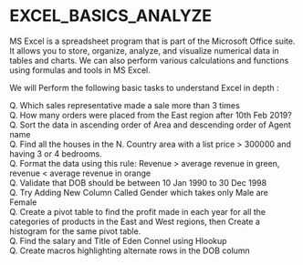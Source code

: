 # EXCEL_BASICS_ANALYZE
MS Excel is a spreadsheet program that is part of the Microsoft Office suite. It allows you to store, organize, analyze, and visualize numerical data in tables and charts. We can also perform various calculations and functions using formulas and tools in MS Excel.

We will Perform the following basic tasks to understand Excel in depth :<br>

Q. Which sales representative made a sale more than 3 times<br>
Q. How many orders were placed from the East region after 10th Feb 2019?<br>
Q. Sort the data in ascending order of Area and descending order of Agent name<br>
Q. Find all the houses in the N. Country area with a list price > 300000 and having 3 or 4 bedrooms.<br>
Q. Format the data using this rule: Revenue > average revenue in green, revenue < average revenue in orange<br>
Q. Validate that DOB should be between 10 Jan 1990 to 30 Dec 1998<br>
Q. Try Adding New Column Called Gender which takes only Male are Female<br>
Q. Create a pivot table to find the profit made in each year for all the categories of products in the East and West regions, then Create a histogram for the same pivot table.<br>
Q. Find the salary and Title of Eden Connel using Hlookup<br>
Q. Create macros highlighting alternate rows in the DOB column<br>
